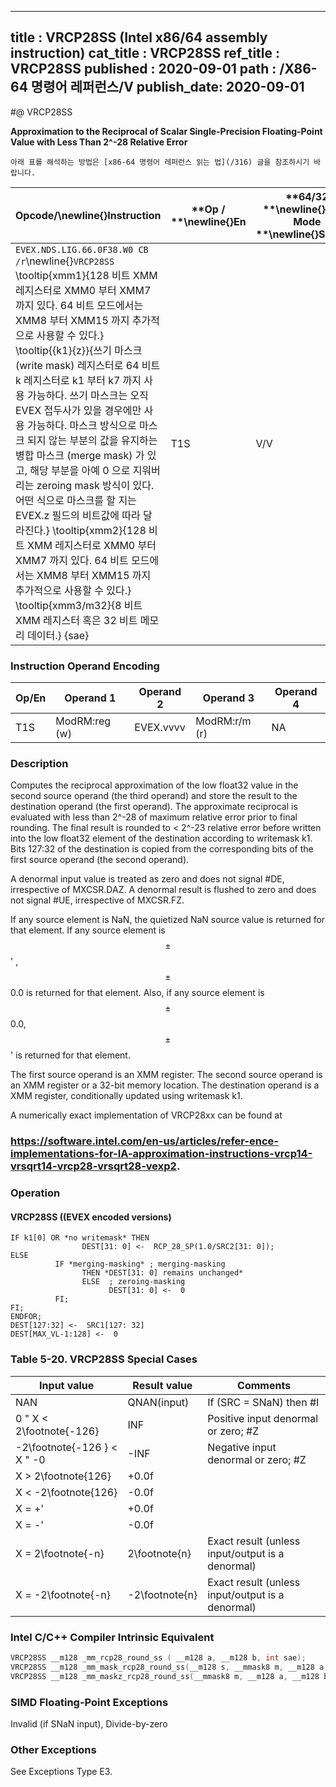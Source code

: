 ----------------------------
title : VRCP28SS (Intel x86/64 assembly instruction)
cat_title : VRCP28SS
ref_title : VRCP28SS
published : 2020-09-01
path : /X86-64 명령어 레퍼런스/V
publish_date: 2020-09-01
----------------------------


#@ VRCP28SS

**Approximation to the Reciprocal of Scalar Single-Precision Floating-Point Value with Less Than 2^-28 Relative Error**

```lec-info
아래 표를 해석하는 방법은 [x86-64 명령어 레퍼런스 읽는 법](/316) 글을 참조하시기 바랍니다.
```

|**Opcode/**\newline{}**Instruction**|**Op / **\newline{}**En**|**64/32 **\newline{}**bit Mode **\newline{}**Support**|**CPUID **\newline{}**Feature **\newline{}**Flag**|**Description**|
|------------------------------------|-------------------------|------------------------------------------------------|--------------------------------------------------|---------------|
|`EVEX.NDS.LIG.66.0F38.W0 CB /r`\newline{}`VRCP28SS` \tooltip{xmm1}{128 비트 XMM 레지스터로 XMM0 부터 XMM7 까지 있다. 64 비트 모드에서는 XMM8 부터 XMM15 까지 추가적으로 사용할 수 있다.} \tooltip{\{k1\}\{z\}}{쓰기 마스크 (write mask) 레지스터로 64 비트 k 레지스터로 k1 부터 k7 까지 사용 가능하다. 쓰기 마스크는 오직 EVEX 접두사가 있을 경우에만 사용 가능하다. 마스크 방식으로 마스크 되지 않는 부분의 값을 유지하는 병합 마스크 (merge mask) 가 있고, 해당 부분을 아예 0 으로 지워버리는 zeroing mask 방식이 있다. 어떤 식으로 마스크를 할 지는 EVEX.z 필드의 비트값에 따라 달라진다.} \tooltip{xmm2}{128 비트 XMM 레지스터로 XMM0 부터 XMM7 까지 있다. 64 비트 모드에서는 XMM8 부터 XMM15 까지 추가적으로 사용할 수 있다.} \tooltip{xmm3/m32}{8 비트 XMM 레지스터 혹은 32 비트 메모리 데이터.} {sae} |T1S|V/V|AVX512ER|Computes the approximate reciprocal ( < 2^-28 relative error) of the scalar single-precision floating-point value in xmm3/m32 and stores the results in xmm1. Under writemask. Also, upper 3 single-precision floating-point values (bits[127:32]) from xmm2 is copied to xmm1[127:32].|
### Instruction Operand Encoding


|Op/En|Operand 1|Operand 2|Operand 3|Operand 4|
|-----|---------|---------|---------|---------|
|T1S|ModRM:reg (w)|EVEX.vvvv|ModRM:r/m (r)|NA|
### Description


Computes the reciprocal approximation of the low float32 value in the second source operand (the third operand) and store the result to the destination operand (the first operand). The approximate reciprocal is evaluated with less than 2^-28 of maximum relative error prior to final rounding. The final result is rounded to < 2^-23 relative error before written into the low float32 element of the destination according to writemask k1. Bits 127:32 of the destination is copied from the corresponding bits of the first source operand (the second operand).

A denormal input value is treated as zero and does not signal #DE, irrespective of MXCSR.DAZ. A denormal result is flushed to zero and does not signal #UE, irrespective of MXCSR.FZ.

If any source element is NaN, the quietized NaN source value is returned for that element. If any source element is $$\pm$$' , $$\pm$$0.0 is returned for that element. Also, if any source element is $$\pm$$0.0, $$\pm$$'  is returned for that element.

The first source operand is an XMM register. The second source operand is an XMM register or a 32-bit memory location. The destination operand is a XMM register, conditionally updated using writemask k1. 

A numerically exact implementation of VRCP28xx can be found at 

###                                                                                                    https://software.intel.com/en-us/articles/refer-ence-implementations-for-IA-approximation-instructions-vrcp14-vrsqrt14-vrcp28-vrsqrt28-vexp2.

### Operation
#### VRCP28SS ((EVEX encoded versions) 
```info-verb
IF k1[0] OR *no writemask* THEN
                DEST[31: 0] <-  RCP_28_SP(1.0/SRC2[31: 0]);
ELSE 
          IF *merging-masking* ; merging-masking
                THEN *DEST[31: 0] remains unchanged*
                ELSE  ; zeroing-masking
                      DEST[31: 0] <-  0
          FI;
FI;
ENDFOR;
DEST[127:32] <-  SRC1[127: 32]
DEST[MAX_VL-1:128] <-  0
```
### Table 5-20. VRCP28SS Special Cases


|**Input value**|**Result value**|**Comments**|
|---------------|----------------|------------|
|NAN|QNAN(input)|If (SRC = SNaN) then #I|
|0 "  X < 2\footnote{-126}|INF|Positive input denormal or zero; #Z|
|-2\footnote{-126 } < X "  -0|-INF|Negative input denormal or zero; #Z|
|X > 2\footnote{126}|+0.0f||
|X < -2\footnote{126}|-0.0f||
|X = +'|+0.0f||
|X = -'|-0.0f||
|X = 2\footnote{-n}|2\footnote{n}|Exact result (unless input/output is a denormal)|
|X = -2\footnote{-n}|-2\footnote{n}|Exact result (unless input/output is a denormal)|

### Intel C/C++ Compiler Intrinsic Equivalent

```cpp
VRCP28SS __m128 _mm_rcp28_round_ss ( __m128 a, __m128 b, int sae);
VRCP28SS __m128 _mm_mask_rcp28_round_ss(__m128 s, __mmask8 m, __m128 a, __m128 b, int sae);
VRCP28SS __m128 _mm_maskz_rcp28_round_ss(__mmask8 m, __m128 a, __m128 b, int sae);
```
### SIMD Floating-Point Exceptions


Invalid (if SNaN input), Divide-by-zero

### Other Exceptions


See Exceptions Type E3.

